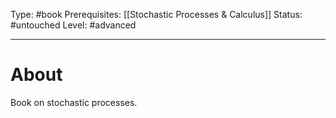 Type: #book
Prerequisites: [[Stochastic Processes & Calculus]]
Status: #untouched 
Level: #advanced 

----
# About

Book on stochastic processes. 